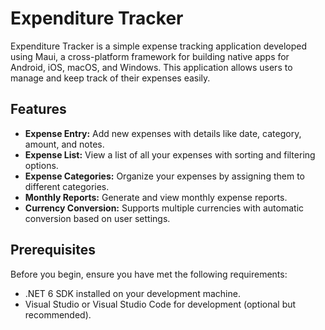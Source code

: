  # Expenditure Tracker
Expenditure Tracker is a simple expense tracking application developed using Maui, a cross-platform framework for building native apps for Android, iOS, macOS, and Windows. This application allows users to manage and keep track of their expenses easily.

## Features

- **Expense Entry:** Add new expenses with details like date, category, amount, and notes.
- **Expense List:** View a list of all your expenses with sorting and filtering options.
- **Expense Categories:** Organize your expenses by assigning them to different categories.
- **Monthly Reports:** Generate and view monthly expense reports.
- **Currency Conversion:** Supports multiple currencies with automatic conversion based on user settings.

## Prerequisites

Before you begin, ensure you have met the following requirements:

- .NET 6 SDK installed on your development machine.
- Visual Studio or Visual Studio Code for development (optional but recommended).
 
